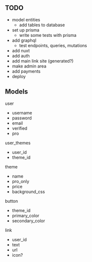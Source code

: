 ## TODO

- model entities
  - add tables to database
- set up prisma
  - write some tests with prisma
- add graphql
  - test endpoints, queries, mutations
- add nuxt
- add auth
- add main link site (generated?)
- make admin area
- add payments 
- deploy


## Models

user
  - username
  - password
  - email
  - verified
  - pro

user_themes
  - user_id
  - theme_id

theme
  - name
  - pro_only
  - price
  - background_css

button
  - theme_id
  - primary_color
  - secondary_color

link
  - user_id
  - text
  - url
  - icon?